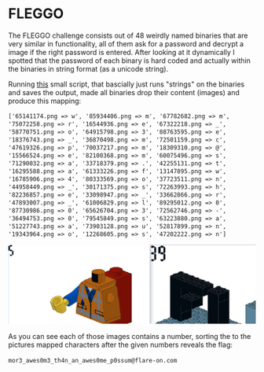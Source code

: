 # FLEGGO

The FLEGGO challenge consists out of 48 weirdly named binaries that are very similar in functionality, all of them ask for a password and decrypt a image if the right password is entered.
After looking at it dynamically I spotted that the password of each binary is hard coded and actually within the binaries in string format (as a unicode string).

Running [this](https://github.com/Pusty/writeups/tree/master/FlareOn2018/scripts/FLEGGO.py) small script, that bascially just runs "strings" on the binaries and saves the output, made all binaries drop their content (images) and produce this mapping:

```plain
['65141174.png => w', '85934406.png => m', '67782682.png => m', '75072258.png => r', '16544936.png => e', '67322218.png => _', '58770751.png => o', '64915798.png => 3', '88763595.png => e', 
'18376743.png => _', '36870498.png => m', '72501159.png => c', '47619326.png => p', '70037217.png => m', '18309310.png => @', '15566524.png => e', '82100368.png => m', '60075496.png => s', 
'71290032.png => a', '33718379.png => .', '42255131.png => t', '16295588.png => a', '61333226.png => f', '13147895.png => w', '16785906.png => 4', '80333569.png => o', '37723511.png => n', 
'44958449.png => _', '30171375.png => s', '72263993.png => h', '82236857.png => e', '33098947.png => _', '33662866.png => r', '47893007.png => _', '61006829.png => l', '89295012.png => 0', 
'87730986.png => 0', '65626704.png => 3', '72562746.png => -', '36494753.png => 0', '79545849.png => s', '63223880.png => a', '51227743.png => a', '73903128.png => u', '52817899.png => n', 
'19343964.png => o', '12268605.png => s', '47202222.png => n']
```

![](img/challenge3.PNG)

As you can see each of those images contains a number, sorting the to the pictures mapped characters after the given numbers reveals the flag:

``` mor3_awes0m3_th4n_an_awes0me_p0ssum@flare-on.com ```